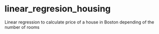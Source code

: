 # linear_regresion_housing
Linear regression to calculate price of a house in Boston depending of the number of rooms

